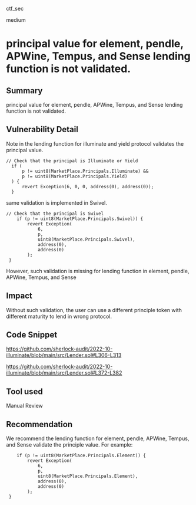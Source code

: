 ctf_sec

medium

# principal value for element, pendle, APWine, Tempus, and Sense lending function is not validated.

## Summary

principal value for element, pendle, APWine, Tempus, and Sense lending function is not validated.

## Vulnerability Detail

Note in the lending function for illuminate and yield protocol validates the principal value.

```solidity
// Check that the principal is Illuminate or Yield
  if (
      p != uint8(MarketPlace.Principals.Illuminate) &&
      p != uint8(MarketPlace.Principals.Yield)
  ) {
      revert Exception(6, 0, 0, address(0), address(0));
  }
``` 

same validation is implemented in Swivel.

```solidity
// Check that the principal is Swivel
    if (p != uint8(MarketPlace.Principals.Swivel)) {
        revert Exception(
            6,
            p,
            uint8(MarketPlace.Principals.Swivel),
            address(0),
            address(0)
        );
 }
```

However, such validation is missing for lending function in element, pendle, APWine, Tempus, and Sense

## Impact

Without such validation, the user can use a different principle token with different maturity to lend in wrong protocol.

## Code Snippet

https://github.com/sherlock-audit/2022-10-illuminate/blob/main/src/Lender.sol#L306-L313

https://github.com/sherlock-audit/2022-10-illuminate/blob/main/src/Lender.sol#L372-L382

## Tool used

Manual Review

## Recommendation

We recommend the lending function for element, pendle, APWine, Tempus, and Sense validate the principle value. For example:

```solidity
    if (p != uint8(MarketPlace.Principals.Element)) {
        revert Exception(
            6,
            p,
            uint8(MarketPlace.Principals.Element),
            address(0),
            address(0)
        );
 }
```
